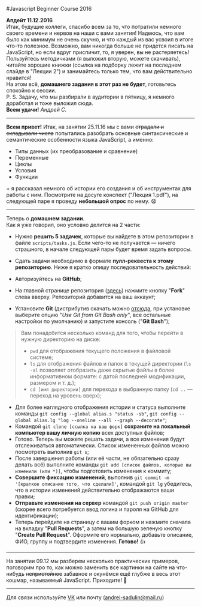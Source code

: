 #Javascript Beginner Course 2016

**Апдейт 11.12.2016**  
Итак, будущие коллеги, спасибо всем за то, что потратили немного своего времени и нервов на наши с вами занятия! Надеюсь, что вам было как минимум не очень скучно, и что каждый из вас усвоил в итоге что-то полезное. Возможно, вам никогда больше не придется писать на JavaScript, но если вдруг приспичит, то, я уверен, вы не растеряетесь! Пользуйтесь методичками (я выложил вторую, можете скачивать), читайте хорошие книжки (ссылка на подборку лежит на последнем слайде в "Лекции 2") и занимайтесь только тем, что вам действительно нравится!  
На этом всё, **домашнего задания в этот раз не будет**, готовьтесь спокойно к сессии.  
P. S. Задачу, что мы разбирали в аудитории в пятницу, я немного доработал и тоже выложил сюда.  
**Всем удачи!** _Андрей С._

----------

**Всем привет!**
Итак, на занятии 25.11.16 мы с вами ~~страдали и складывали числа~~ попытались разобрать основные синтаксические и семантические особенности языка JavaScript, а именно:

 - Типы данных (их преобразование и сравнение)
 - Переменные
 - Циклы
 - Условия
 - Функции

\+ я рассказал немного об истории его создания и об инструментах для работы с ним. Посмотрите на досуге конспект ("Лекция 1.pdf"), на следующей паре я проведу **небольшой опрос** по нему. :anguished:

----------

Теперь о **домашнем задании**.  
Как я уже говорил, оно условно делится на 2 части:

 - Нужно **решить 5 задачек**, которые вы найдете в этом репозитории в файле `scripts/tasks.js`. Если чего-то не получается — ничего страшного, в начале следующей пары будет время задать вопросы.

 - Сдать задачи необходимо в формате **пулл-реквеста к этому репозиторию**. Ниже я кратко опишу последовательность действий:
 
  - Авторизуйтесь на **GitHub**;
  - На главной странице репозитория ([здесь](https://github.com/spanic/JavaScriptBeginnerCourse)) нажмите кнопку "**Fork**" слева вверху. Репозиторий добавится на ваш аккаунт;
  - Установите **Git** (дистрибутив скачать можно [отсюда](https://git-scm.com/downloads), при установке выберите опцию "_Use Git from Git Bash only"_, все остальные настройки по умолчанию) и запустите консоль ("**Git Bash**"); 
   > Вам понадобится несколько команд для того, чтобы перейти в нужную директорию на диске: 
   > - `pwd` для отображения текущего положения в файловой системе; 
   > - `ls` для отображения файлов и папок в текущей директории (`ls -al` позволяет отобразить даже скрытые файлы в более информативном формате: с датой последней модификации, размером и т. д.); 
   > - `cd [имя директории]` для перехода в выбранную папку (`cd ..` — переход на уровень вверх); 
  
  - Для более наглядного отображения истории и статуса выполните команды `git config --global alias.s "status -sb"`, `git config --global alias.lg "log --oneline --all --graph --decorate"`;
  - Командой `git clone [ссылка на ваш форк]` **сохраните на локальный компьютер вашу личную копию** всех доступных файлов; 
  - Готово. Теперь вы можете решать задачи, а все изменения будут отслеживаться автоматически. Список измененных файлов можно посмотреть выполнив `git s`;
  - После завершения работы (или её части, не обязательно сразу делать всё) выполните команды `git add [список файлов, которые вы изменили (или *)]`, чтобы подготовить изменения к коммиту;
  - **Совершите фиксацию изменений**, выполнив `git commit -m '[краткое описание того, что сделали]'`, командой `git lg` убедитесь, что в истории изменений действительно отображаются ваши правки;
  - **Отправьте изменения на сервер** командой `git push origin master` (скорее всего потребуется ввод логина и пароля на GitHub для идентификации);
  - Теперь перейдите на страницу с вашим форком и нажмите сначала на вкладку "**Pull Requests**", а затем на большую зеленую кнопку "**Create Pull Request**". Оформите его нормально, добавьте описание, ФИО, группу и подтвердите изменения. **Готово!** :thumbsup:

----------

На занятии 09.12 мы разберем несколько практических примеров, поговорим про то, как можно заменить все картинки на сайте на что-нибудь ~~непристойное~~ забавное и окунёмся ещё глубже в весь этот кошмар, называемый JavaScript. Приходите! :runner:

----------

Для связи используйте [VK](https://vk.com/sadulin) или почту (andrei-sadulin@mail.ru)
